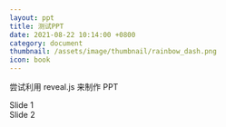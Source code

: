```yaml
---
layout: ppt
title: 测试PPT
date: 2021-08-22 10:14:00 +0800
category: document
thumbnail: /assets/image/thumbnail/rainbow_dash.png
icon: book
---
```


尝试利用 reveal.js 来制作 PPT

<!--more-->

<div class="reveal">
    <div class="slides">
    <section>Slide 1</section>
    <section>Slide 2</section>
    </div>
</div>